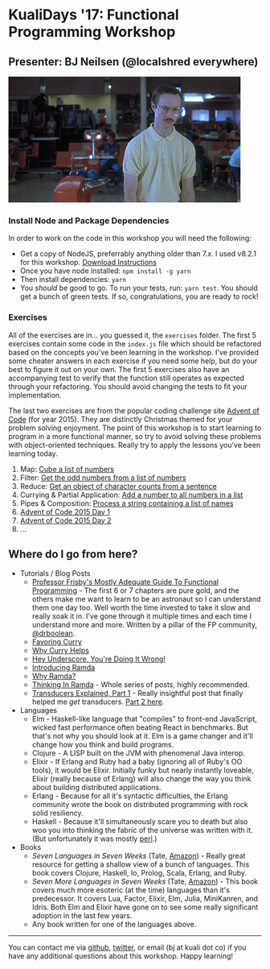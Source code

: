 # KualiDays '17: Functional Programming Workshop

## Presenter: BJ Neilsen (@localshred everywhere)

![Sweet!](./napoleon.gif)

### Install Node and Package Dependencies

In order to work on the code in this workshop you will need the following:

+ Get a copy of NodeJS, preferrably anything older than 7.x. I used v8.2.1 for this workshop. [Download Instructions](https://nodejs.org/en/download/)
+ Once you have node installed: `npm install -g yarn`
+ Then install dependencies: `yarn`
+ You _should_ be good to go. To run your tests, run: `yarn test`. You should get a bunch of green tests. If so, congratulations, you are ready to rock!

### Exercises

All of the exercises are in... you guessed it, the `exercises` folder. The first 5 exercises contain some code in the `index.js` file
which should be refactored based on the concepts you've been learning in the workshop. I've provided some cheater answers
in each exercise if you need some help, but do your best to figure it out on your own. The first 5 exercises also have an
accompanying test to verify that the function still operates as expected through your refactoring. You should avoid changing
the tests to fit your implementation.

The last two exercises are from the popular coding challenge site [Advent of Code](http://adventofcode.com/2015/) (for year 2015).
They are distinctly Christmas themed for your problem solving enjoyment. The point of this workshop is to start learning to program
in a more functional manner, so try to avoid solving these problems with object-oriented techniques. Really try to apply the lessons
you've been learning today.

1. Map: [Cube a list of numbers](./exercises/01-cube-numbers/index.js)
2. Filter: [Get the odd numbers from a list of numbers](./exercises/02-odd-numbers/index.js)
3. Reduce: [Get an object of character counts from a sentence](./exercises/03-count-characters/index.js)
4. Currying & Partial Application: [Add a number to all numbers in a list](./exercises/04-map-add/index.js)
5. Pipes & Composition: [Process a string containing a list of names](./exercises/05-names-processor/index.js)
6. [Advent of Code 2015 Day 1](./exercises/06-advent-day-1/index.js)
7. [Advent of Code 2015 Day 2](./exercises/07-advent-day-2/index.js)
8. ...

## Where do I go from here?

+ Tutorials / Blog Posts
  + [Professor Frisby's Mostly Adequate Guide To Functional Programming](https://drboolean.gitbooks.io/mostly-adequate-guide/) - The first 6 or 7 chapters are pure gold, and the others make me want to learn to be an astronaut so I can understand them one day too. Well worth the time invested to take it slow and really soak it in. I've gone through it multiple times and each time I understand more and more. Written by a pillar of the FP community, [@drboolean](https://twitter.com/drboolean).
  + [Favoring Curry](http://fr.umio.us/favoring-curry/)
  + [Why Curry Helps](https://hughfdjackson.com/javascript/why-curry-helps/)
  + [Hey Underscore, You're Doing It Wrong!](https://www.youtube.com/watch?v=m3svKOdZijA&app=desktop)
  + [Introducing Ramda](http://buzzdecafe.github.io/code/2014/05/16/introducing-ramda)
  + [Why Ramda?](http://fr.umio.us/why-ramda/)
  + [Thinking In Ramda](http://randycoulman.com/blog/categories/thinking-in-ramda) - Whole series of posts, highly recommended.
  + [Transducers Explained, Part 1](http://simplectic.com/blog/2014/transducers-explained-1/) - Really insightful post that finally helped me _get_ transducers. [Part 2 here](http://simplectic.com/blog/2014/transducers-explained-pipelines/).
+ Languages
  + Elm - Haskell-like language that "compiles" to front-end JavaScript, wicked fast performance often beating React in benchmarks. But that's not why you should look at it. Elm is a game changer and it'll change how you think and build programs.
  + Clojure - A LISP built on the JVM with phenomenal Java interop.
  + Elixir - If Erlang and Ruby had a baby (ignoring all of Ruby's OO tools), it would be Elixir. Initially funky but nearly instantly loveable, Elixir (really because of Erlang) will also change the way you think about building distributed applications.
  + Erlang - Because for all it's syntactic difficulties, the Erlang community wrote the book on distributed programming with rock solid resiliency.
  + Haskell - Because it'll simultaneously scare you to death but also woo you into thinking the fabric of the universe was written with it. (But unfortunately it was mostly [perl](https://xkcd.com/224/).)
+ Books
  + _Seven Languages in Seven Weeks_ (Tate, [Amazon](http://a.co/eKjUzNj)) - Really great resource for getting a shallow view of a bunch of languages. This book covers Clojure, Haskell, Io, Prolog, Scala, Erlang, and Ruby.
  + _Seven More Languages in Seven Weeks_ (Tate, [Amazon](http://a.co/d1k1PMr)) - This book covers much more esoteric (at the time) languages than it's predecessor. It covers Lua, Factor, Elixir, Elm, Julia, MiniKanren, and Idris. Both Elm and Elixir have gone on to see some really significant adoption in the last few years.
  + Any book written for one of the languages above.

-----

You can contact me via [github](https://github.com/localshred), [twitter](https://twitter.com/localshred), or email (bj at kuali dot co) if you have any additional questions about this workshop. Happy learning!
